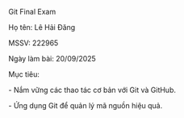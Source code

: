 Git Final Exam   

Họ tên: Lê Hải Đăng

MSSV: 222965  

Ngày làm bài: 20/09/2025  



Mục tiêu:

\- Nắm vững các thao tác cơ bản với Git và GitHub.  

\- Ứng dụng Git để quản lý mã nguồn hiệu quả.



